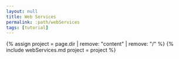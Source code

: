 ```yaml
---
layout: null
title: Web Services
permalink: :path/webServices
tags: [tutorial]
---
```

{% assign project = page.dir | remove: "content" | remove: "/"  %}
{% include webServices.md project = project %}
